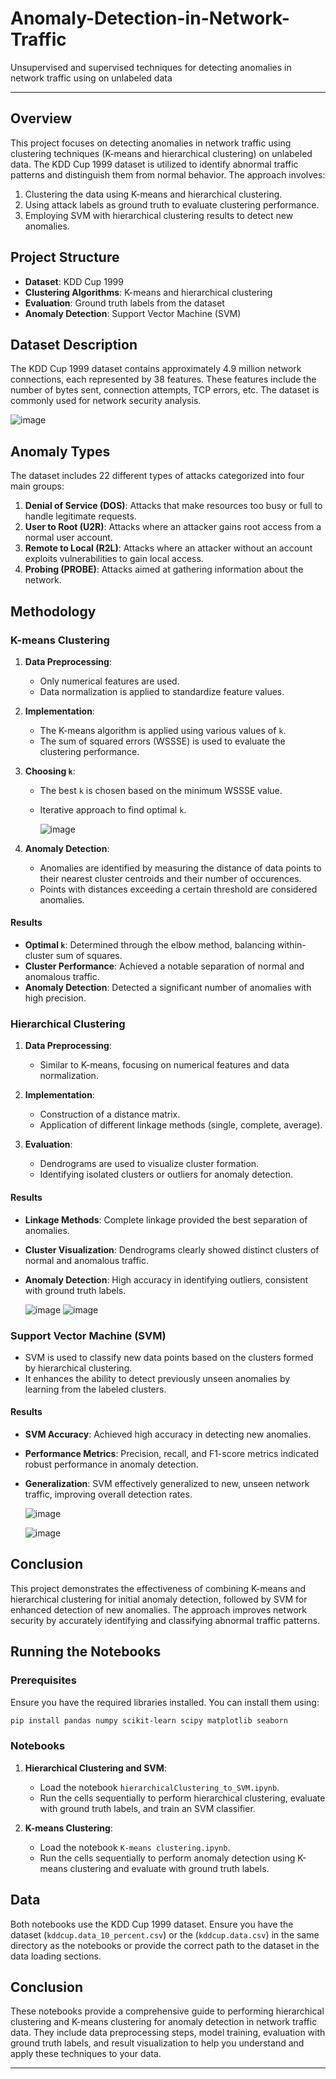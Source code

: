 # Anomaly-Detection-in-Network-Traffic
Unsupervised and supervised techniques for detecting anomalies in network traffic using on unlabeled data


---


## Overview

This project focuses on detecting anomalies in network traffic using clustering techniques (K-means and hierarchical clustering) on unlabeled data. The KDD Cup 1999 dataset is utilized to identify abnormal traffic patterns and distinguish them from normal behavior. The approach involves:

1. Clustering the data using K-means and hierarchical clustering.
2. Using attack labels as ground truth to evaluate clustering performance.
3. Employing SVM with hierarchical clustering results to detect new anomalies.

## Project Structure

- **Dataset**: KDD Cup 1999
- **Clustering Algorithms**: K-means and hierarchical clustering
- **Evaluation**: Ground truth labels from the dataset
- **Anomaly Detection**: Support Vector Machine (SVM)

## Dataset Description

The KDD Cup 1999 dataset contains approximately 4.9 million network connections, each represented by 38 features. These features include the number of bytes sent, connection attempts, TCP errors, etc. The dataset is commonly used for network security analysis.   


![image](https://github.com/najwanaamane/Anomaly-Detection-in-Network-Traffic/assets/86806375/260d98b2-3aae-41aa-b205-9ffd158b7280)


## Anomaly Types

The dataset includes 22 different types of attacks categorized into four main groups:

1. **Denial of Service (DOS)**: Attacks that make resources too busy or full to handle legitimate requests.
2. **User to Root (U2R)**: Attacks where an attacker gains root access from a normal user account.
3. **Remote to Local (R2L)**: Attacks where an attacker without an account exploits vulnerabilities to gain local access.
4. **Probing (PROBE)**: Attacks aimed at gathering information about the network.

## Methodology

### K-means Clustering

1. **Data Preprocessing**:
    - Only numerical features are used.
    - Data normalization is applied to standardize feature values.

2. **Implementation**:
    - The K-means algorithm is applied using various values of `k`.
    - The sum of squared errors (WSSSE) is used to evaluate the clustering performance.

3. **Choosing `k`**:
    - The best `k` is chosen based on the minimum WSSSE value.
    - Iterative approach to find optimal `k`.
  
      ![image](https://github.com/najwanaamane/Anomaly-Detection-in-Network-Traffic/assets/86806375/2f0e5d49-b740-4acb-b212-847471b05b4c)

  
      

4. **Anomaly Detection**:
    - Anomalies are identified by measuring the distance of data points to their nearest cluster centroids and their number of occurences.
    - Points with distances exceeding a certain threshold are considered anomalies.

#### Results

- **Optimal `k`**: Determined through the elbow method, balancing within-cluster sum of squares.
- **Cluster Performance**: Achieved a notable separation of normal and anomalous traffic.
- **Anomaly Detection**: Detected a significant number of anomalies with high precision.

### Hierarchical Clustering

1. **Data Preprocessing**:
    - Similar to K-means, focusing on numerical features and data normalization.

2. **Implementation**:
    - Construction of a distance matrix.
    - Application of different linkage methods (single, complete, average).

3. **Evaluation**:
    - Dendrograms are used to visualize cluster formation.
    - Identifying isolated clusters or outliers for anomaly detection.

#### Results

- **Linkage Methods**: Complete linkage provided the best separation of anomalies.
- **Cluster Visualization**: Dendrograms clearly showed distinct clusters of normal and anomalous traffic.
- **Anomaly Detection**: High accuracy in identifying outliers, consistent with ground truth labels.

  ![image](https://github.com/najwanaamane/Anomaly-Detection-in-Network-Traffic/assets/86806375/555af7c5-b63c-455c-aec1-09a897d7e360)
  ![image](https://github.com/najwanaamane/Anomaly-Detection-in-Network-Traffic/assets/86806375/6e6760b7-7171-438c-af42-620661c91b56)




### Support Vector Machine (SVM)

- SVM is used to classify new data points based on the clusters formed by hierarchical clustering.
- It enhances the ability to detect previously unseen anomalies by learning from the labeled clusters.

#### Results

- **SVM Accuracy**: Achieved high accuracy in detecting new anomalies.
- **Performance Metrics**: Precision, recall, and F1-score metrics indicated robust performance in anomaly detection.
- **Generalization**: SVM effectively generalized to new, unseen network traffic, improving overall detection rates.

  ![image](https://github.com/najwanaamane/Anomaly-Detection-in-Network-Traffic/assets/86806375/d59a731f-81d3-4e9c-b69e-3a22bb9fa2bd)

  ![image](https://github.com/najwanaamane/Anomaly-Detection-in-Network-Traffic/assets/86806375/48c992e0-3372-495c-ba3f-9bf7725b68b9)



## Conclusion

This project demonstrates the effectiveness of combining K-means and hierarchical clustering for initial anomaly detection, followed by SVM for enhanced detection of new anomalies. The approach improves network security by accurately identifying and classifying abnormal traffic patterns.

## Running the Notebooks

### Prerequisites

Ensure you have the required libraries installed. You can install them using:

```bash
pip install pandas numpy scikit-learn scipy matplotlib seaborn
```

### Notebooks

1. **Hierarchical Clustering and SVM**:
    - Load the notebook `hierarchicalClustering_to_SVM.ipynb`.
    - Run the cells sequentially to perform hierarchical clustering, evaluate with ground truth labels, and train an SVM classifier.

2. **K-means Clustering**:
    - Load the notebook `K-means clustering.ipynb`.
    - Run the cells sequentially to perform anomaly detection using K-means clustering and evaluate with ground truth labels.

## Data

Both notebooks use the KDD Cup 1999 dataset. Ensure you have the dataset (`kddcup.data_10_percent.csv`) or the (`kddcup.data.csv`) in the same directory as the notebooks or provide the correct path to the dataset in the data loading sections.

## Conclusion

These notebooks provide a comprehensive guide to performing hierarchical clustering and K-means clustering for anomaly detection in network traffic data. They include data preprocessing steps, model training, evaluation with ground truth labels, and result visualization to help you understand and apply these techniques to your data.


---

